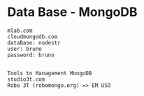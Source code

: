 # Data Base - MongoDB
````
mlab.com
cloudmongodb.com
dataBase: nodestr
user: bruno
password: bruno


Tools to Management MongoDB
studio3t.com 
Robo 3T (robomongo.org) => EM USO
````